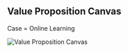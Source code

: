 ## Value Proposition Canvas
Case = Online Learning

![Value Proposition Canvas](Homework-03-Value-Proposition.jpg)